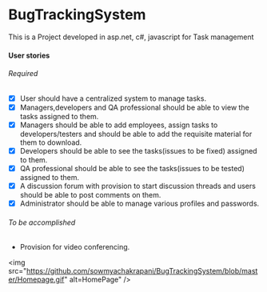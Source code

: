 <h1>BugTrackingSystem</h1>

<p>This is a Project developed in asp.net, c#, javascript  for Task management </p>

<h4>User stories</h4>

<h6>Required</h6>
 
* [x] User should have a centralized system to manage tasks.
* [x] Managers,developers and QA professional should be able to view the tasks assigned to them.
* [x] Managers should be able to add employees, assign tasks to developers/testers and should be able to add the requisite material for them to download.
* [x] Developers should be able to see the tasks(issues to be fixed) assigned to them. 
* [x] QA professional should be able to see the tasks(issues to be tested) assigned to them.
* [x] A discussion forum with provision to start discussion threads and users should be able to post comments on them.
* [x] Administrator should be able to manage various profiles and passwords.

<h6>To be accomplished</h6>

* Provision for video conferencing.

<img src="https://github.com/sowmyachakrapani/BugTrackingSystem/blob/master/Homepage.gif" alt=HomePage" />
 


